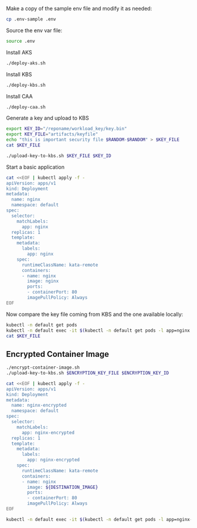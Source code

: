 Make a copy of the sample env file and modify it as needed:

```bash
cp .env-sample .env
```

Source the env var file:

```bash
source .env
```

Install AKS

```bash
./deploy-aks.sh
```

Install KBS

```bash
./deploy-kbs.sh
```

Install CAA

```bash
./deploy-caa.sh
```

Generate a key and upload to KBS

```bash
export KEY_ID="/reponame/workload_key/key.bin"
export KEY_FILE="artifacts/keyfile"
echo "this is important security file $RANDOM-$RANDOM" > $KEY_FILE
cat $KEY_FILE

./upload-key-to-kbs.sh $KEY_FILE $KEY_ID
```

Start a basic application

```bash
cat <<EOF | kubectl apply -f -
apiVersion: apps/v1
kind: Deployment
metadata:
  name: nginx
  namespace: default
spec:
  selector:
    matchLabels:
      app: nginx
  replicas: 1
  template:
    metadata:
      labels:
        app: nginx
    spec:
      runtimeClassName: kata-remote
      containers:
      - name: nginx
        image: nginx
        ports:
        - containerPort: 80
        imagePullPolicy: Always
EOF
```

Now compare the key file coming from KBS and the one available locally:

```bash
kubectl -n default get pods
kubectl -n default exec -it $(kubectl -n default get pods -l app=nginx -o name) -- curl http://127.0.0.1:8006/cdh/resource/reponame/workload_key/key.bin
cat $KEY_FILE
```

## Encrypted Container Image

```bash
./encrypt-container-image.sh
./upload-key-to-kbs.sh $ENCRYPTION_KEY_FILE $ENCRYPTION_KEY_ID
```

```bash
cat <<EOF | kubectl apply -f -
apiVersion: apps/v1
kind: Deployment
metadata:
  name: nginx-encrypted
  namespace: default
spec:
  selector:
    matchLabels:
      app: nginx-encrypted
  replicas: 1
  template:
    metadata:
      labels:
        app: nginx-encrypted
    spec:
      runtimeClassName: kata-remote
      containers:
      - name: nginx
        image: ${DESTINATION_IMAGE}
        ports:
        - containerPort: 80
        imagePullPolicy: Always
EOF
```

```bash
kubectl -n default exec -it $(kubectl -n default get pods -l app=nginx-encrypted -o name) -- curl localhost
```
